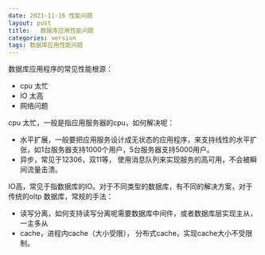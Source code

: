 ```yaml
---
date: 2021-11-16 性能问题
layout: post
title:   数据库应用性能问题
categories: version
tags: 数据库应用性能问题
---
```


数据库应用程序的常见性能根源：
* cpu 太忙
* IO 太高
* 网络问题

cpu 太忙，一般是指应用服务器的cpu，如何解决呢：
* 水平扩展，一般要把应用服务设计成无状态的应用程序，来支持线性的水平扩张，如1台服务器支持1000个用户，5台服务器支持5000用户。
* 异步，常见于12306，双11等， 使用消息队列来实现服务的高可用，不会被瞬间流量击溃。

IO高，常见于指数据库的IO。对于不同类型的数据库，有不同的解决方案，对于传统的oltp 数据库，常规的手法：
* 读写分离，如何支持读写分离呢需要数据库中间件，或者数据库层实现主从，一主多从
* cache，进程内cache（大小受限）， 分布式cache，实现cache大小不受限制。




